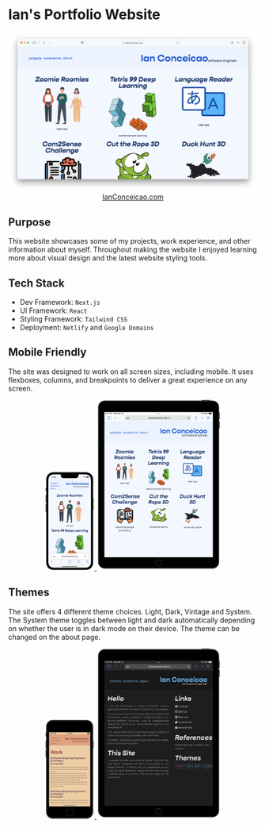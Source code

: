 # Ian's Portfolio Website

<p align="center">
<a href="https://ianconceicao.com" target="__blank">
<img src="assets/projects.png">
</a>
<a href="https://ianconceicao.com" target="__blank">
IanConceicao.com
</a>
</p>

## Purpose

This website showcases some of my projects, work experience, and other information about myself. Throughout making the website I enjoyed learning more about visual design and the latest website styling tools.

## Tech Stack

- Dev Framework: `Next.js`
- UI Framework: `React`
- Styling Framework: `Tailwind CSS`
- Deployment: `Netlify` and `Google Domains`

## Mobile Friendly

The site was designed to work on all screen sizes, including mobile. It uses flexboxes, columns, and breakpoints to deliver a great experience on any screen.

<p align="center" float="left">
<a href="https://ianconceicao.com/projects" target="__blank">
  <img src="assets/projectsMobile.png" width="20%" /> 
  </a>
   <a href="https://ianconceicao.com/projects" target="__blank">
  <img src="assets/projectsIpad.png" width="50%" />
  </a>
</p>

## Themes

The site offers 4 different theme choices. Light, Dark, Vintage and System. The System theme toggles between light and dark automatically depending on whether the user is in dark mode on their device. The theme can be changed on the about page.

<p align="center" float="left">
<a href="https://ianconceicao.com/experience" target="__blank">
  <img src="assets/experienceIphoneVintage.png" width="20%" /> 
  </a>
<a href="https://ianconceicao.com/about" target="__blank">
  <img src="assets/aboutIpadDark.png" width="50%" /> 
  </a>
</p>
